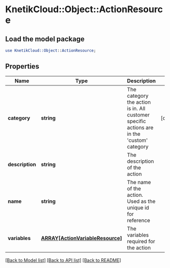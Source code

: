 # KnetikCloud::Object::ActionResource

## Load the model package
```perl
use KnetikCloud::Object::ActionResource;
```

## Properties
Name | Type | Description | Notes
------------ | ------------- | ------------- | -------------
**category** | **string** | The category the action is in. All customer specific actions are in the &#39;custom&#39; category | [optional] 
**description** | **string** | The description of the action | 
**name** | **string** | The name of the action. Used as the unique id for reference | 
**variables** | [**ARRAY[ActionVariableResource]**](ActionVariableResource.md) | The variables required for the action | 

[[Back to Model list]](../README.md#documentation-for-models) [[Back to API list]](../README.md#documentation-for-api-endpoints) [[Back to README]](../README.md)


